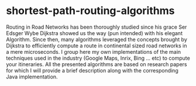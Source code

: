 # shortest-path-routing-algorithms
Routing in Road Networks has been thoroughly studied since his grace Ser Edsger Wybe Dijkstra showed us the way (pun intended) with his elegant Algorithm. Since then, many algorithms leveraged the concepts brought by Dijkstra to efficiently compute a route in continental sized road networks in a mere microseconds.  I group here my own implementations of the main techniques used in the industry (Google Maps, Inrix, Bing ... etc) to compute your itineraries. All the presented algorithms are based on research papers for which I will provide a brief description along with the corresponding Java implementation. 
